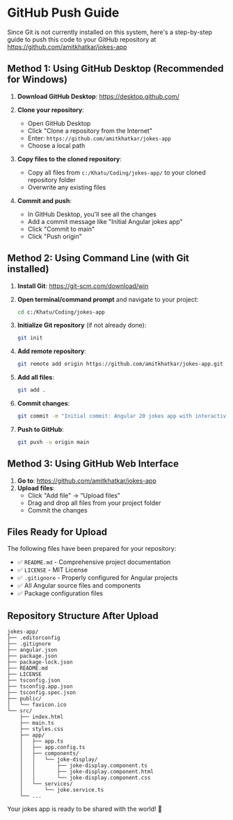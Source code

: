 # GitHub Push Guide

Since Git is not currently installed on this system, here's a step-by-step guide to push this code to your GitHub repository at https://github.com/amitkhatkar/jokes-app

## Method 1: Using GitHub Desktop (Recommended for Windows)

1. **Download GitHub Desktop**: https://desktop.github.com/
2. **Clone your repository**:
   - Open GitHub Desktop
   - Click "Clone a repository from the Internet"
   - Enter: `https://github.com/amitkhatkar/jokes-app`
   - Choose a local path

3. **Copy files to the cloned repository**:
   - Copy all files from `c:/Khatu/Coding/jokes-app/` to your cloned repository folder
   - Overwrite any existing files

4. **Commit and push**:
   - In GitHub Desktop, you'll see all the changes
   - Add a commit message like "Initial Angular jokes app"
   - Click "Commit to main"
   - Click "Push origin"

## Method 2: Using Command Line (with Git installed)

1. **Install Git**: https://git-scm.com/download/win

2. **Open terminal/command prompt** and navigate to your project:
   ```bash
   cd c:/Khatu/Coding/jokes-app
   ```

3. **Initialize Git repository** (if not already done):
   ```bash
   git init
   ```

4. **Add remote repository**:
   ```bash
   git remote add origin https://github.com/amitkhatkar/jokes-app.git
   ```

5. **Add all files**:
   ```bash
   git add .
   ```

6. **Commit changes**:
   ```bash
   git commit -m "Initial commit: Angular 20 jokes app with interactive features"
   ```

7. **Push to GitHub**:
   ```bash
   git push -u origin main
   ```

## Method 3: Using GitHub Web Interface

1. **Go to**: https://github.com/amitkhatkar/jokes-app
2. **Upload files**:
   - Click "Add file" → "Upload files"
   - Drag and drop all files from your project folder
   - Commit the changes

## Files Ready for Upload

The following files have been prepared for your repository:

- ✅ `README.md` - Comprehensive project documentation
- ✅ `LICENSE` - MIT License
- ✅ `.gitignore` - Properly configured for Angular projects
- ✅ All Angular source files and components
- ✅ Package configuration files

## Repository Structure After Upload

```
jokes-app/
├── .editorconfig
├── .gitignore
├── angular.json
├── package.json
├── package-lock.json
├── README.md
├── LICENSE
├── tsconfig.json
├── tsconfig.app.json
├── tsconfig.spec.json
├── public/
│   └── favicon.ico
└── src/
    ├── index.html
    ├── main.ts
    ├── styles.css
    ├── app/
    │   ├── app.ts
    │   ├── app.config.ts
    │   ├── components/
    │   │   └── joke-display/
    │   │       ├── joke-display.component.ts
    │   │       ├── joke-display.component.html
    │   │       └── joke-display.component.css
    │   └── services/
    │       └── joke.service.ts
    └── ...
```

Your jokes app is ready to be shared with the world! 🎉
